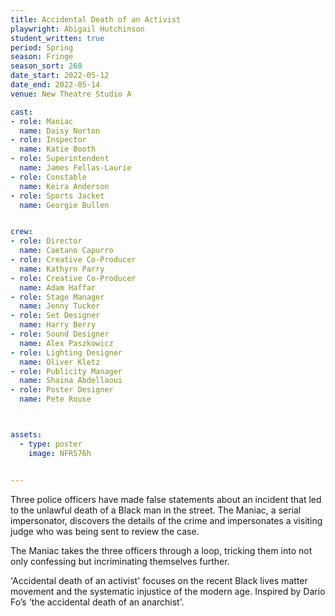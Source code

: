 ```yaml
---
title: Accidental Death of an Activist 
playwright: Abigail Hutchinson
student_written: true
period: Spring
season: Fringe
season_sort: 260
date_start: 2022-05-12
date_end: 2022-05-14
venue: New Theatre Studio A

cast:
- role: Maniac
  name: Daisy Norton
- role: Inspector
  name: Katie Booth
- role: Superintendent
  name: James Fellas-Laurie
- role: Constable
  name: Keira Anderson
- role: Sports Jacket
  name: Georgie Bullen


crew:
- role: Director
  name: Caetano Capurro
- role: Creative Co-Producer
  name: Kathyrn Parry
- role: Creative Co-Producer
  name: Adam Haffar
- role: Stage Manager
  name: Jenny Tucker
- role: Set Designer
  name: Harry Berry
- role: Sound Designer
  name: Alex Paszkowicz
- role: Lighting Designer
  name: Oliver Kletz  
- role: Publicity Manager
  name: Shaina Abdellaoui
- role: Poster Designer
  name: Pete Rouse



assets:
  - type: poster
    image: NFR576h


---
```


Three police officers have made false statements about an incident that led to the unlawful death of a Black man in the street. The Maniac, a serial impersonator, discovers the details of the crime and impersonates a
visiting judge who was being sent to review the case.

The Maniac takes the three officers through a loop, tricking them into not only confessing but incriminating themselves further. 

'Accidental death of an activist' focuses on the recent Black lives matter movement and the systematic injustice of the modern age. Inspired by Dario Fo’s 'the accidental death of an anarchist'.

